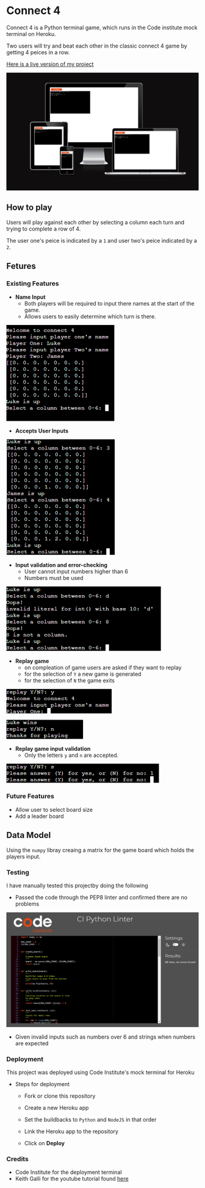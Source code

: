# Connect 4

Connect 4 is a Python terminal game, which runs in the Code institute mock terminal on Heroku.

Two users will try and beat each other in the classic connect 4 game by getting 4 peices in a row.

[Here is a live version of my project](https://connect-4pp3-007afd748785.herokuapp.com/)

![Responsive Mockup](assets/images/connect_4_mockup.png)

## How to play

Users will play against each other by selecting a column each turn and trying to complete a row of 4.

The user one's peice is indicated by a ```1``` and user two's peice indicated by a ```2```.

## Fetures

### Existing Features

- __Name Input__
    - Both players will be required to input there names at the start of the game.
    - Allows users to easily determine which turn is there.

![Name Inputs](assets/images/name_inputs.png)

- __Accepts User Inputs__

![User Inputs](assets/images/user_inputs.png)

- __Input validation and error-checking__
    - User cannot input numbers higher than 6
    - Numbers must be used

![Data Validation](assets/images/data_validation.png)

- __Replay game__
    - on compleation of game users are asked if they want to replay
    - for the selection of ```Y``` a new game is generated
    - for the selection of ```N``` the game exits

![Replay yes](assets/images/replay_yes.png)

![Replay no](assets/images/replay_no.png)

- __Replay game input validation__
    - Only the letters ```y``` and ```n``` are accepted.

![Replay Error](assets/images/replay_error.png)

### Future Features

- Allow user to select board size
- Add a leader board

## Data Model

Using the ```numpy``` libray creaing a matrix for the game board which holds the players input.

### Testing

I have manually tested this projectby doing the following

- Passed the code through the PEP8 linter and confirmed there are no problems

![PEP8](assets/images/pep8.png)

- Given invalid inputs such as numbers over 6 and strings when numbers are expected

### Deployment

This project was deployed using Code Institute's mock terminal for Heroku

- Steps for deployment

    - Fork or clone this repository

    - Create a new Heroku app

    - Set the buildbacks to ```Python``` and ```NodeJS``` in that order

    - Link the Heroku app to the repository

    - Click on __Deploy__

### Credits

- Code Institute for the deployment terminal
- Keith Galli for the youtube tutorial found [here](https://www.youtube.com/watch?v=UYgyRArKDEs&list=PLFCB5Dp81iNV_inzM-R9AKkZZlePCZdtV&ab_channel=KeithGalli)